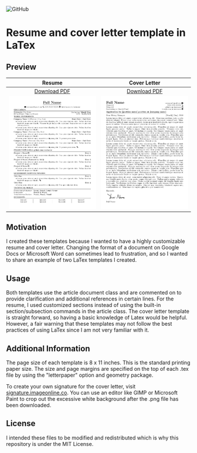 ![GitHub](https://img.shields.io/github/license/saenzjonathan11/resume?color=blue)
# Resume and cover letter template in LaTex

## Preview
| Resume | Cover Letter |
|:---:|:---:|
|[Download PDF](https://github.com/saenzjonathan11/resume/raw/master/resume-template/resume-template.pdf) |[Download PDF](https://github.com/saenzjonathan11/resume/raw/master/cover-letter-template/cover-letter-template.pdf) |
|![resume](./resume-template/resume-template.png) | ![cover letter](./cover-letter-template/cover-letter-template.png) |

## Motivation
I created these templates because I wanted to have a highly customizable resume and cover letter. Changing the format of a document on Google Docs or Microsoft Word can sometimes lead to frustration, and so I wanted to share an example of two LaTex templates I created.

## Usage
Both templates use the article document class and are commented on to provide clarification and additional references in certain lines. For the resume, I used customized sections instead of using the built-in section/subsection commands in the article class. The cover letter template is straight forward, so having a basic knowledge of Latex would be helpful. However, a fair warning that these templates may not follow the best practices of using LaTex since I am not very familiar with it. 

## Additional Information
The page size of each template is 8 x 11 inches. This is the standard printing paper size. The size and page margins are specified on the top of each .tex file by using the "letterpaper" option and geometry package. 

To create your own signature for the cover letter, visit [signature.imageonline.co](https://signature.imageonline.co). You can use an editor like GIMP or Microsoft Paint to crop out the excessive white background after the .png file has been downloaded.

## License 
I intended these files to be modified and redistributed which is why this repository is under the MIT License.  

